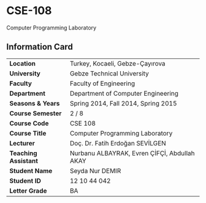 # CSE-108
Computer Programming Laboratory

## Information Card
| | |
| --- | --- |
| **Location** | Turkey, Kocaeli, Gebze-Çayırova |
| **University** | Gebze Technical University |
| **Faculty** | Faculty of Engineering |
| **Department** | Department of Computer Engineering |
| **Seasons & Years** | Spring 2014, Fall 2014, Spring 2015 |
| **Course Semester** | 2 / 8 |
| **Course Code** | CSE 108 |
| **Course Title** | Computer Programming Laboratory |
| **Lecturer** | Doç. Dr. Fatih Erdoğan SEVİLGEN |
| **Teaching Assistant** | Nurbanu ALBAYRAK, Evren ÇİFÇİ, Abdullah AKAY |
| **Student Name** | Seyda Nur DEMIR |
| **Student ID** | 12 10 44 042 |
| **Letter Grade** | BA |
